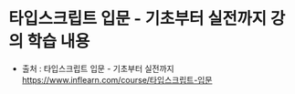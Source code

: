# 타입스크립트 입문 - 기초부터 실전까지 강의 학습 내용

* 출처 : 타입스크립트 입문 - 기초부터 실전까지
https://www.inflearn.com/course/타입스크립트-입문
